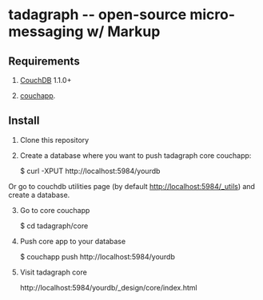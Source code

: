 tadagraph --  open-source micro-messaging w/ Markup
=============================================

Requirements
-------

1. [CouchDB](http://couchdb.apache.org/) 1.1.0+

2. [couchapp](http://www.couchapp.org/page/installing).


Install
-------

1. Clone this repository

2. Create a database where you want to push tadagraph core couchapp:

    $ curl -XPUT http://localhost:5984/yourdb

Or go to couchdb utilities page (by default [http://localhost:5984/_utils](http://localhost:5984/_utils)) and create a database.

3. Go to core couchapp 

     $ cd tadagraph/core

4. Push core app to your database

     $ couchapp push http://localhost:5984/yourdb 

5. Visit tadagraph core

    http://localhost:5984/yourdb/_design/core/index.html
